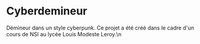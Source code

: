 # Cyberdemineur
Démineur dans un style cyberpunk.
Ce projet a été créé dans le cadre d'un cours de NSI au lycée Louis Modeste Leroy.\n